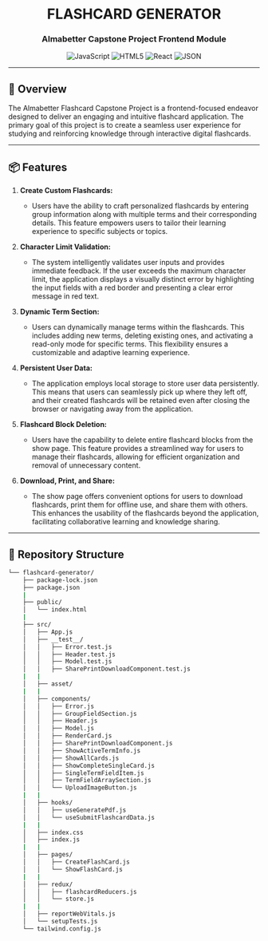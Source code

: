 <div align="center">
<h1 align="center">
<br>FLASHCARD GENERATOR</h1>
<h3>Almabetter Capstone Project  Frontend Module</h3>

<p align="center">
<img src="https://img.shields.io/badge/JavaScript-F7DF1E.svg?style=flat&logo=JavaScript&logoColor=black" alt="JavaScript" />
<img src="https://img.shields.io/badge/HTML5-E34F26.svg?style=flat&logo=HTML5&logoColor=white" alt="HTML5" />
<img src="https://img.shields.io/badge/React-61DAFB.svg?style=flat&logo=React&logoColor=black" alt="React" />
<img src="https://img.shields.io/badge/JSON-000000.svg?style=flat&logo=JSON&logoColor=white" alt="JSON" />
</p>

</div>

---



## 📍 Overview
The Almabetter Flashcard Capstone Project is a frontend-focused endeavor designed to deliver an engaging and intuitive flashcard application. The primary goal of this project is to create a seamless user experience for studying and reinforcing knowledge through interactive digital flashcards.

---

## 📦 Features

1. **Create Custom Flashcards:**

   - Users have the ability to craft personalized flashcards by entering group information along with multiple terms and their corresponding details. This feature empowers users to tailor their learning experience to specific subjects or topics.

2. **Character Limit Validation:**

   - The system intelligently validates user inputs and provides immediate feedback. If the user exceeds the maximum character limit, the application displays a visually distinct error by highlighting the input fields with a red border and presenting a clear error message in red text.

3. **Dynamic Term Section:**

   - Users can dynamically manage terms within the flashcards. This includes adding new terms, deleting existing ones, and activating a read-only mode for specific terms. This flexibility ensures a customizable and adaptive learning experience.

4. **Persistent User Data:**

   - The application employs local storage to store user data persistently. This means that users can seamlessly pick up where they left off, and their created flashcards will be retained even after closing the browser or navigating away from the application.

5. **Flashcard Block Deletion:**

   - Users have the capability to delete entire flashcard blocks from the show page. This feature provides a streamlined way for users to manage their flashcards, allowing for efficient organization and removal of unnecessary content.

6. **Download, Print, and Share:**
   - The show page offers convenient options for users to download flashcards, print them for offline use, and share them with others. This enhances the usability of the flashcards beyond the application, facilitating collaborative learning and knowledge sharing.

---

## 📂 Repository Structure

```sh
└── flashcard-generator/
    ├── package-lock.json
    ├── package.json
    |
    ├── public/
    │   └── index.html
    |
    ├── src/
    │   ├── App.js
    │   ├── __test__/
    │   │   ├── Error.test.js
    │   │   ├── Header.test.js
    │   │   ├── Model.test.js
    │   │   ├── SharePrintDownloadComponent.test.js
    |   |
    │   ├── asset/
    |   |
    │   ├── components/
    │   │   ├── Error.js
    │   │   ├── GroupFieldSection.js
    │   │   ├── Header.js
    │   │   ├── Model.js
    │   │   ├── RenderCard.js
    │   │   ├── SharePrintDownloadComponent.js
    │   │   ├── ShowActiveTermInfo.js
    │   │   ├── ShowAllCards.js
    │   │   ├── ShowCompleteSingleCard.js
    │   │   ├── SingleTermFieldItem.js
    │   │   ├── TermFieldArraySection.js
    │   │   └── UploadImageButton.js
    |   |
    │   ├── hooks/
    │   │   ├── useGeneratePdf.js
    │   │   └── useSubmitFlashcardData.js
    |   |
    │   ├── index.css
    │   ├── index.js
    |   |
    │   ├── pages/
    │   │   ├── CreateFlashCard.js
    │   │   └── ShowFlashCard.js
    |   |
    │   ├── redux/
    │   │   ├── flashcardReducers.js
    │   │   └── store.js
    |   |
    │   ├── reportWebVitals.js
    │   └── setupTests.js
    └── tailwind.config.js

